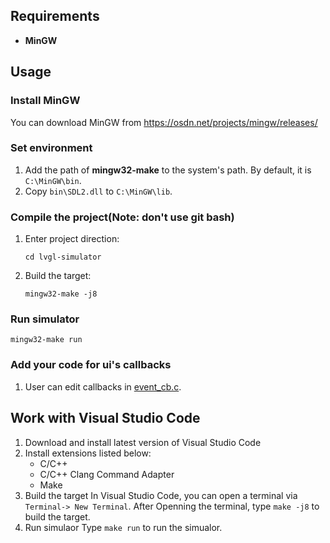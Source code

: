 ## Requirements
* **MinGW**

## Usage

### Install MinGW
You can download MinGW from https://osdn.net/projects/mingw/releases/

### Set environment
1. Add the path of **mingw32-make** to the system's path. By default, it is `C:\MinGW\bin`.
2. Copy `bin\SDL2.dll` to `C:\MinGW\lib`.

### Compile the project(Note: don't use git bash)
1. Enter project direction:
   ```
   cd lvgl-simulator
   ```
2. Build the target:
   ```
   mingw32-make -j8
   ```
### Run simulator
```
mingw32-make run
```

### Add your code for ui's callbacks
1. User can edit callbacks in [event_cb.c](demo/event_cb.c).
   
## Work with Visual Studio Code

1. Download and install latest version of Visual Studio Code
2. Install extensions listed below:
   - C/C++
   - C/C++ Clang Command Adapter
   - Make
3. Build the target
   In Visual Studio Code, you can open a terminal via `Terminal-> New Terminal`. After Openning the terminal, type `make -j8` to build the target.
4. Run simulaor
   Type `make run` to run the simualor.